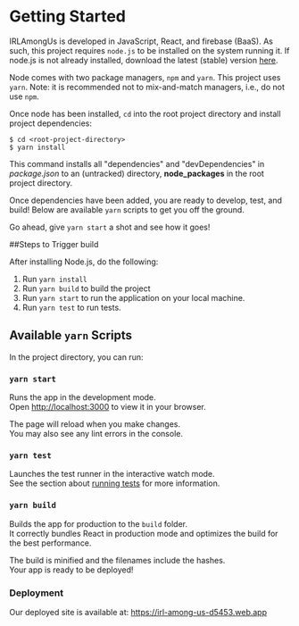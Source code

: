 # Getting Started
IRLAmongUs is developed in JavaScript, React, and firebase (BaaS). As such, this project requires `node.js` to be installed on the system running it. If node.js is not already installed, download the latest (stable) version [here](https://nodejs.org/en/download).


Node comes with two package managers, `npm` and `yarn`. This project uses `yarn`. Note: it is recommended not to mix-and-match managers, i.e., do not use `npm`.

Once node has been installed, `cd` into the root project directory and install project dependencies:

```
$ cd <root-project-directory>
$ yarn install
```

This command installs all "dependencies" and "devDependencies" in *package.json* to an (untracked) directory, **node_packages** in the root project directory.

Once dependencies have been added, you are ready to develop, test, and build! Below are available `yarn` scripts to get you off the ground.

Go ahead, give `yarn start` a shot and see how it goes!

##Steps to Trigger build

After installing Node.js, do the following: 

1) Run ```yarn install```
2) Run ```yarn build``` to build the project
3) Run ```yarn start``` to run the application on your local machine.
4) Run ```yarn test``` to run tests.
   
## Available `yarn` Scripts

In the project directory, you can run:

### `yarn start`

Runs the app in the development mode.\
Open [http://localhost:3000](http://localhost:3000) to view it in your browser.

The page will reload when you make changes.\
You may also see any lint errors in the console.

### `yarn test`

Launches the test runner in the interactive watch mode.\
See the section about [running tests](https://facebook.github.io/create-react-app/docs/running-tests) for more information.

### `yarn build`

Builds the app for production to the `build` folder.\
It correctly bundles React in production mode and optimizes the build for the best performance.

The build is minified and the filenames include the hashes.\
Your app is ready to be deployed!

### Deployment
 Our deployed site is available at: https://irl-among-us-d5453.web.app
